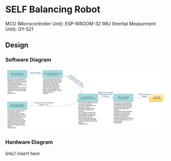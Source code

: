 # SELF Balancing Robot
MCU (Microcontroller Unit): ESP-WROOM-32 
IMU (Inertial Measurment Unit): GY-521 


## Design

### Software Diagram
![Software Block Diagram](./Software_Block_Diagram-Copy_of_Page-1.drawio.png)

### Hardware Diagram
_link// insert here_


